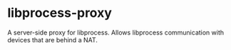# libprocess-proxy
A server-side proxy for libprocess. Allows libprocess communication with devices that are behind a NAT. 

